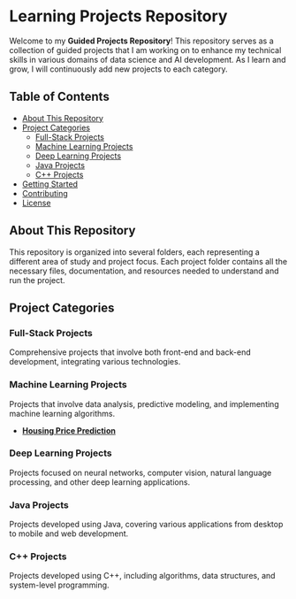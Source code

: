# Learning Projects Repository

Welcome to my **Guided Projects Repository**! This repository serves as a collection of guided projects that I am working on to enhance my technical skills in various domains of data science and AI development. As I learn and grow, I will continuously add new projects to each category.

## Table of Contents

- [About This Repository](#about-this-repository)
- [Project Categories](#project-categories)
  - [Full-Stack Projects](#full-stack-projects)
  - [Machine Learning Projects](#machine-learning-projects)
  - [Deep Learning Projects](#deep-learning-projects)
  - [Java Projects](#java-projects)
  - [C++ Projects](#c-projects)
- [Getting Started](#getting-started)
- [Contributing](#contributing)
- [License](#license)

## About This Repository

This repository is organized into several folders, each representing a different area of study and project focus. Each project folder contains all the necessary files, documentation, and resources needed to understand and run the project.

## Project Categories

### Full-Stack Projects

Comprehensive projects that involve both front-end and back-end development, integrating various technologies.

### Machine Learning Projects

Projects that involve data analysis, predictive modeling, and implementing machine learning algorithms.

- [**Housing Price Prediction**](./machine-learning-projects/housing-price-prediction)

### Deep Learning Projects

Projects focused on neural networks, computer vision, natural language processing, and other deep learning applications.

### Java Projects

Projects developed using Java, covering various applications from desktop to mobile and web development.

### C++ Projects

Projects developed using C++, including algorithms, data structures, and system-level programming.
